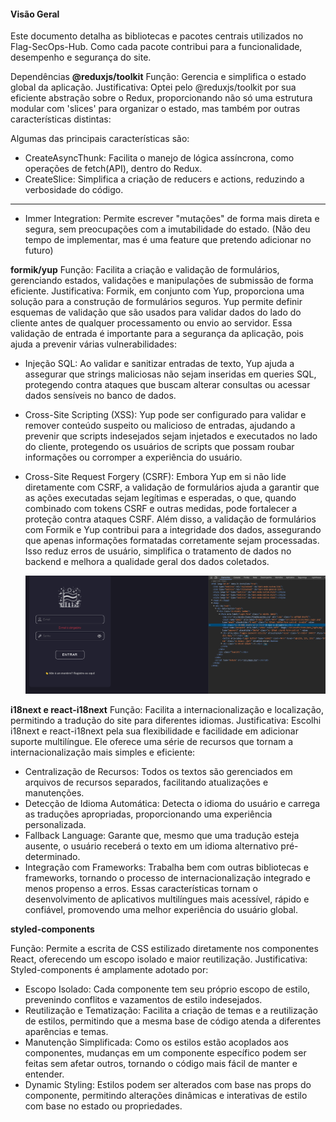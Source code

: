 #### Visão Geral

Este documento detalha as bibliotecas e pacotes centrais utilizados no Flag-SecOps-Hub. Como cada pacote contribui para a funcionalidade, desempenho e segurança do site.

Dependências
**@reduxjs/toolkit**
Função: Gerencia e simplifica o estado global da aplicação.
Justificativa: Optei pelo @reduxjs/toolkit por sua eficiente abstração sobre o Redux, proporcionando não só uma estrutura modular com 'slices' para organizar o estado, mas também por outras características distintas:

Algumas das principais características são:

- CreateAsyncThunk: Facilita o manejo de lógica assíncrona, como operações de fetch(API), dentro do Redux.
- CreateSlice: Simplifica a criação de reducers e actions, reduzindo a verbosidade do código.

---

- Immer Integration: Permite escrever "mutações" de forma mais direta e segura, sem preocupações com a imutabilidade do estado. (Não deu tempo de implementar, mas é uma feature que pretendo adicionar no futuro)

**formik/yup**
Função: Facilita a criação e validação de formulários, gerenciando estados, validações e manipulações de submissão de forma eficiente.
Justificativa: Formik, em conjunto com Yup, proporciona uma solução para a construção de formulários seguros. Yup permite definir esquemas de validação que são usados para validar dados do lado do cliente antes de qualquer processamento ou envio ao servidor. Essa validação de entrada é importante para a segurança da aplicação, pois ajuda a prevenir várias vulnerabilidades:

- Injeção SQL: Ao validar e sanitizar entradas de texto, Yup ajuda a assegurar que strings maliciosas não sejam inseridas em queries SQL, protegendo contra ataques que buscam alterar consultas ou acessar dados sensíveis no banco de dados.
- Cross-Site Scripting (XSS): Yup pode ser configurado para validar e remover conteúdo suspeito ou malicioso de entradas, ajudando a prevenir que scripts indesejados sejam injetados e executados no lado do cliente, protegendo os usuários de scripts que possam roubar informações ou corromper a experiência do usuário.
- Cross-Site Request Forgery (CSRF): Embora Yup em si não lide diretamente com CSRF, a validação de formulários ajuda a garantir que as ações executadas sejam legítimas e esperadas, o que, quando combinado com tokens CSRF e outras medidas, pode fortalecer a proteção contra ataques CSRF.
  Além disso, a validação de formulários com Formik e Yup contribui para a integridade dos dados, assegurando que apenas informações formatadas corretamente sejam processadas. Isso reduz erros de usuário, simplifica o tratamento de dados no backend e melhora a qualidade geral dos dados coletados.

  ![formik](../images/formik.png)

**i18next e react-i18next**
Função: Facilita a internacionalização e localização, permitindo a tradução do site para diferentes idiomas.
Justificativa: Escolhi i18next e react-i18next pela sua flexibilidade e facilidade em adicionar suporte multilíngue. Ele oferece uma série de recursos que tornam a internacionalização mais simples e eficiente:

- Centralização de Recursos: Todos os textos são gerenciados em arquivos de recursos separados, facilitando atualizações e manutenções.
- Detecção de Idioma Automática: Detecta o idioma do usuário e carrega as traduções apropriadas, proporcionando uma experiência personalizada.
- Fallback Language: Garante que, mesmo que uma tradução esteja ausente, o usuário receberá o texto em um idioma alternativo pré-determinado.
- Integração com Frameworks: Trabalha bem com outras bibliotecas e frameworks, tornando o processo de internacionalização integrado e menos propenso a erros.
  Essas características tornam o desenvolvimento de aplicativos multilíngues mais acessível, rápido e confiável, promovendo uma melhor experiência do usuário global.

**styled-components**

Função: Permite a escrita de CSS estilizado diretamente nos componentes React, oferecendo um escopo isolado e maior reutilização.
Justificativa: Styled-components é amplamente adotado por:

- Escopo Isolado: Cada componente tem seu próprio escopo de estilo, prevenindo conflitos e vazamentos de estilo indesejados.
- Reutilização e Tematização: Facilita a criação de temas e a reutilização de estilos, permitindo que a mesma base de código atenda a diferentes aparências e temas.
- Manutenção Simplificada: Como os estilos estão acoplados aos componentes, mudanças em um componente específico podem ser feitas sem afetar outros, tornando o código mais fácil de manter e entender.
- Dynamic Styling: Estilos podem ser alterados com base nas props do componente, permitindo alterações dinâmicas e interativas de estilo com base no estado ou propriedades.

